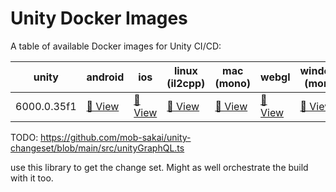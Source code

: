 # Unity Docker Images

A table of available Docker images for Unity CI/CD:

<!-- table -->
| unity | android | ios | linux (il2cpp) | mac (mono) | webgl | windows (mono) |
|---------|----------|----------|----------|----------|----------|----------|
| 6000.0.35f1 |[🐳 View](https://docker.lakes.house/unityci/editor/tag/ubuntu-6000.0.35f1-android-runner) |[🐳 View](https://docker.lakes.house/unityci/editor/tag/ubuntu-6000.0.35f1-ios-runner) |[🐳 View](https://docker.lakes.house/unityci/editor/tag/ubuntu-6000.0.35f1-linux-il2cpp-runner) |[🐳 View](https://docker.lakes.house/unityci/editor/tag/ubuntu-6000.0.35f1-mac-mono-runner) |[🐳 View](https://docker.lakes.house/unityci/editor/tag/ubuntu-6000.0.35f1-webgl-runner) |[🐳 View](https://docker.lakes.house/unityci/editor/tag/ubuntu-6000.0.35f1-windows-mono-runner) |
<!-- /table -->


TODO: 
https://github.com/mob-sakai/unity-changeset/blob/main/src/unityGraphQL.ts

use this library to get the change set.
Might as well orchestrate the build with it too.